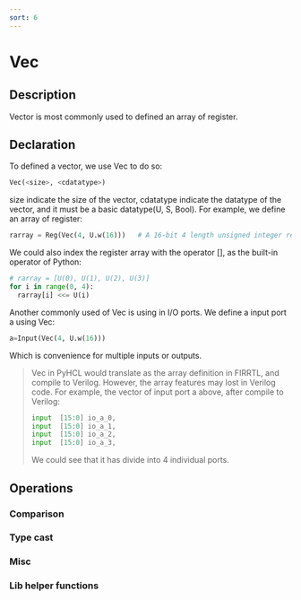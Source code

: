 ```yaml
---
sort: 6
---
```

# Vec
## Description
Vector is most commonly used to defined an array of register. 

## Declaration
To defined a vector, we use Vec to do so:

```python
Vec(<size>, <cdatatype>)
```

size indicate the size of the vector, cdatatype indicate the datatype of the vector, and it must be a basic datatype(U, S, Bool). For example, we define an array of register:

```python
rarray = Reg(Vec(4, U.w(16)))	# A 16-bit 4 length unsigned integer register array
```

We could also index the register array with the operator [], as the built-in operator of Python:

```python
# rarray = [U(0), U(1), U(2), U(3)]
for i in range(0, 4):
  rarray[i] <<= U(i)
```
Another commonly used of Vec is using in I/O ports. We define a input port a using Vec:
```python
a=Input(Vec(4, U.w(16)))
```
Which is convenience for multiple inputs or outputs.

> Vec in PyHCL would translate as the array definition in FIRRTL, and compile to Verilog. However, the array features may lost in Verilog code. For example, the vector of input port a above, after compile to Verilog:
> ```python
>input  [15:0] io_a_0,
>input  [15:0] io_a_1,
>input  [15:0] io_a_2,
>input  [15:0] io_a_3,
>```
> We could see that it has divide into 4 individual ports.
## Operations
### Comparison
### Type cast
### Misc
### Lib helper functions